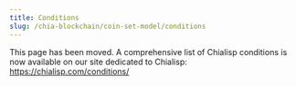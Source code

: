 ```yaml
---
title: Conditions
slug: /chia-blockchain/coin-set-model/conditions
---
```


This page has been moved. A comprehensive list of Chialisp conditions is now available on our site dedicated to Chialisp:
https://chialisp.com/conditions/
